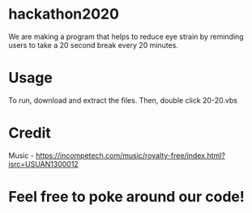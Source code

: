 # hackathon2020

We are making a program that helps to reduce eye strain by reminding users to take a 20 second break every 20 minutes.

# Usage
To run, download and extract the files. Then, double click 20-20.vbs

# Credit
Music - https://incompetech.com/music/royalty-free/index.html?isrc=USUAN1300012

# Feel free to poke around our code!
